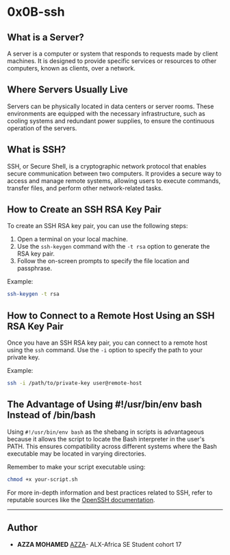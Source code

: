 # 0x0B-ssh

## What is a Server?

A server is a computer or system that responds to requests made by client machines. It is designed to provide specific services or resources to other computers, known as clients, over a network.

## Where Servers Usually Live

Servers can be physically located in data centers or server rooms. These environments are equipped with the necessary infrastructure, such as cooling systems and redundant power supplies, to ensure the continuous operation of the servers.

## What is SSH?

SSH, or Secure Shell, is a cryptographic network protocol that enables secure communication between two computers. It provides a secure way to access and manage remote systems, allowing users to execute commands, transfer files, and perform other network-related tasks.

## How to Create an SSH RSA Key Pair

To create an SSH RSA key pair, you can use the following steps:

1. Open a terminal on your local machine.
2. Use the `ssh-keygen` command with the `-t rsa` option to generate the RSA key pair.
3. Follow the on-screen prompts to specify the file location and passphrase.

Example:
```bash
ssh-keygen -t rsa
```

## How to Connect to a Remote Host Using an SSH RSA Key Pair

Once you have an SSH RSA key pair, you can connect to a remote host using the `ssh` command. Use the `-i` option to specify the path to your private key.

Example:
```bash
ssh -i /path/to/private-key user@remote-host
```

## The Advantage of Using #!/usr/bin/env bash Instead of /bin/bash

Using `#!/usr/bin/env bash` as the shebang in scripts is advantageous because it allows the script to locate the Bash interpreter in the user's PATH. This ensures compatibility across different systems where the Bash executable may be located in varying directories.

Remember to make your script executable using:
```bash
chmod +x your-script.sh
```

For more in-depth information and best practices related to SSH, refer to reputable sources like the [OpenSSH documentation](https://www.openssh.com/manual.html).


---
## Author
* **AZZA MOHAMED** [AZZA](https://github.com/medazza)- ALX-Africa SE Student cohort 17
